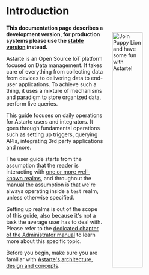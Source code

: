 # Introduction

<img align="right" src="assets/mascot_developer.svg" style="border:20px solid transparent" alt="Join Puppy Lion and have some fun with Astarte!" width="40%" />

**This documentation page describes a development version, for production systems please use the [stable version](https://docs.astarte-platform.org/latest) instead.**

Astarte is an Open Source IoT platform focused on Data management. It takes care of everything from collecting data from devices to delivering data to end-user applications. To achieve such a thing, it uses a mixture of mechanisms and paradigm to store organized data, perform live queries.

This guide focuses on daily operations for Astarte users and integrators. It goes through fundamental operations such as setting up triggers, querying APIs, integrating 3rd party applications and more.

The user guide starts from the assumption that the reader is interacting with [one or more well-known realms](010-design_principles.html#realms-and-multitenancy), and throughout the manual the assumption is that we're always operating inside a `test` realm, unless otherwise specified.

Setting up realms is out of the scope of this guide, also because it's not a task the average user has to deal with. Please refer to the [dedicated chapter of the Administrator manual](070-manage_realms.html) to learn more about this specific topic.

Before you begin, make sure you are familiar with [Astarte's architecture, design and concepts](001-intro_architecture.html).
